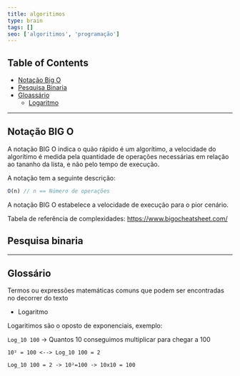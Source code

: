 ```yaml
---
title: algoritimos
type: brain
tags: []
seo: ['algoritimos', 'programação']
---
```


## Table of Contents

- [Notação Big O](#notacao-big-o)
- [Pesquisa Binaria](#pesquisa_binaria)
- [Gloassário](#glassario)
  - [Logaritmo](#logaritimo)


<hr>
<a name="notacao-big-o"></a>

## Notação BIG O

A notação BIG O indica o quão rápido é um algorítimo, a velocidade do algorítimo é medida pela quantidade de operações necessárias em relação ao tananho da lista, e não pelo tempo de execução. 

A notação tem a seguinte descrição:
```javascript
O(n) // n == Número de operações
```
A notação BIG O estabelece a velocidade de execução para o pior cenário.

Tabela de referência de complexidades: <a href="https://www.bigocheatsheet.com/">https://www.bigocheatsheet.com/ </a>

<a name="pesquisa_binaria"></a>

## Pesquisa binaria

<hr>
<a name="glassario"></a>

## Glossário

Termos ou expressões matemáticas comuns que podem ser encontradas no decorrer do texto

<a name="logaritmo"></a>

* Logaritmo

Logaritimos são o oposto de exponenciais, exemplo:

`Log_10 100` -> Quantos 10 conseguimos multiplicar para chegar a 100
```
10² = 100 <--> Log_10 100 = 2

Log_10 100 = 2 -> 10²=100 -> 10x10 = 100
```
